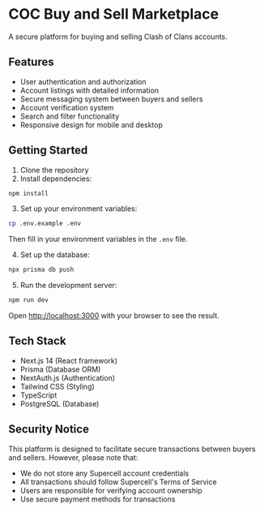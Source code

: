 # COC Buy and Sell Marketplace

A secure platform for buying and selling Clash of Clans accounts.

## Features

- User authentication and authorization
- Account listings with detailed information
- Secure messaging system between buyers and sellers
- Account verification system
- Search and filter functionality
- Responsive design for mobile and desktop

## Getting Started

1. Clone the repository
2. Install dependencies:
```bash
npm install
```

3. Set up your environment variables:
```bash
cp .env.example .env
```
Then fill in your environment variables in the `.env` file.

4. Set up the database:
```bash
npx prisma db push
```

5. Run the development server:
```bash
npm run dev
```

Open [http://localhost:3000](http://localhost:3000) with your browser to see the result.

## Tech Stack

- Next.js 14 (React framework)
- Prisma (Database ORM)
- NextAuth.js (Authentication)
- Tailwind CSS (Styling)
- TypeScript
- PostgreSQL (Database)

## Security Notice

This platform is designed to facilitate secure transactions between buyers and sellers. However, please note that:
- We do not store any Supercell account credentials
- All transactions should follow Supercell's Terms of Service
- Users are responsible for verifying account ownership
- Use secure payment methods for transactions 